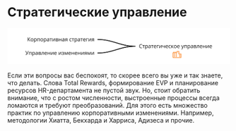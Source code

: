 # Стратегические управление

<img src="https://github.com/Uliarimsha/IT-HR/raw/master/strategy/strategy.png"/>

Если эти вопросы вас беспокоят, то скорее всего вы уже и так знаете, что делать. Слова Total Rewards, формирование EVP и планирование ресурсов HR-департамента не пустой звук. Но, стоит обратить внимание, что с ростом численности, выстроенные процессы всегда ломаются и требуют преобразований. Для этого есть множество практик по управлению корпоративными изменениями. Например, методологии Хиатта, Бекхарда и Харриса, Адизеса и прочие.
